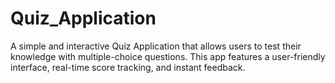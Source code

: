 # Quiz_Application
A simple and interactive Quiz Application that allows users to test their knowledge with multiple-choice questions. This app features a user-friendly interface, real-time score tracking, and instant feedback.
